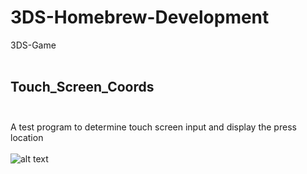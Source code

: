 # 3DS-Homebrew-Development
 3DS-Game <br><br>
## Touch_Screen_Coords <br><br>
A test program to determine touch screen input and display the press location <br><br>
![alt text](https://raw.githubusercontent.com/Dunvantkai/3DS-Homebrew-development/refs/heads/main/Photos/TouchXY.jpg)
